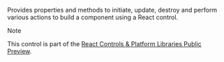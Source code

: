 Provides properties and methods to initiate, update, destroy and perform various actions to build a component using a React control. 

> [!NOTE]
> This control is part of the [React Controls & Platform Libraries Public Preview](../../react-controls-platform-libraries.md).